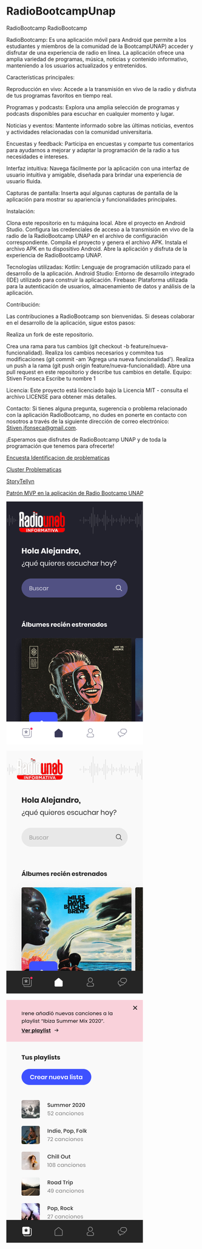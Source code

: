 # RadioBootcampUnap
RadioBootcamp
RadioBootcamp

RadioBootcamp: Es una aplicación móvil para Android que permite a los estudiantes y miembros de la comunidad de la BootcampUNAP) acceder y disfrutar de una experiencia de radio en línea. La aplicación ofrece una amplia variedad de programas, música, noticias y contenido informativo, manteniendo a los usuarios actualizados y entretenidos.

Características principales:

Reproducción en vivo: Accede a la transmisión en vivo de la radio y disfruta de tus programas favoritos en tiempo real.

Programas y podcasts: Explora una amplia selección de programas y podcasts disponibles para escuchar en cualquier momento y lugar.

Noticias y eventos: Mantente informado sobre las últimas noticias, eventos y actividades relacionadas con la comunidad universitaria.

Encuestas y feedback: Participa en encuestas y comparte tus comentarios para ayudarnos a mejorar y adaptar la programación de la radio a tus necesidades e intereses.


Interfaz intuitiva: Navega fácilmente por la aplicación con una interfaz de usuario intuitiva y amigable, diseñada para brindar una experiencia de usuario fluida.

Capturas de pantalla:
Inserta aquí algunas capturas de pantalla de la aplicación para mostrar su apariencia y funcionalidades principales.

Instalación:

Clona este repositorio en tu máquina local.
Abre el proyecto en Android Studio.
Configura las credenciales de acceso a la transmisión en vivo de la radio de la RadioBootcamp UNAP en el archivo de configuración correspondiente.
Compila el proyecto y genera el archivo APK.
Instala el archivo APK en tu dispositivo Android.
Abre la aplicación y disfruta de la experiencia de RadioBootcamp UNAP.


Tecnologías utilizadas:
Kotlin: Lenguaje de programación utilizado para el desarrollo de la aplicación.
Android Studio: Entorno de desarrollo integrado (IDE) utilizado para construir la aplicación.
Firebase: Plataforma utilizada para la autenticación de usuarios, almacenamiento de datos y análisis de la aplicación.

Contribución:

Las contribuciones a RadioBootcamp son bienvenidas. Si deseas colaborar en el desarrollo de la aplicación, sigue estos pasos:

Realiza un fork de este repositorio.

Crea una rama para tus cambios (git checkout -b feature/nueva-funcionalidad).
Realiza los cambios necesarios y commitea tus modificaciones (git commit -am 'Agrega una nueva funcionalidad').
Realiza un push a la rama (git push origin feature/nueva-funcionalidad).
Abre una pull request en este repositorio y describe tus cambios en detalle.
Equipo:
Stiven Fonseca
Escribe tu nombre 1

Licencia:
Este proyecto está licenciado bajo la Licencia MIT - consulta el archivo LICENSE para obtener más detalles.

Contacto:
Si tienes alguna pregunta, sugerencia o problema relacionado con la aplicación RadioBootcamp, no dudes en ponerte en contacto con nosotros a través de la siguiente dirección de correo electrónico: Stiven.jfonseca@gmail.com.

¡Esperamos que disfrutes de RadioBootcamp UNAP y de toda la programación que tenemos para ofrecerte!

[Encuesta Identificacion de problematicas](https://bit.ly/42VggXw)

[Cluster Problematicas](https://bit.ly/3Oy4ZYR)

[StoryTellyn](https://bit.ly/43gp5KX)

[Patrón MVP en la aplicación de Radio Bootcamp UNAP](https://bit.ly/43aItsY)

![pantallaappradiounab](https://github.com/StivenFonseca/RadioBootcampUnap/blob/master/Home-Dark.png)

![pantallblancaaappradiounab](https://github.com/StivenFonseca/RadioBootcampUnap/blob/master/Home-Light-1.png)

![pantalplaylistappradiounab](https://github.com/StivenFonseca/RadioBootcampUnap/blob/master/Playlists.png)







